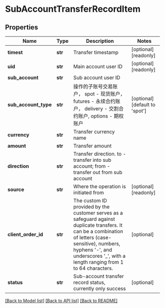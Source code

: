 # SubAccountTransferRecordItem

## Properties
Name | Type | Description | Notes
------------ | ------------- | ------------- | -------------
**timest** | **str** | Transfer timestamp | [optional] [readonly] 
**uid** | **str** | Main account user ID | [optional] [readonly] 
**sub_account** | **str** | Sub account user ID | 
**sub_account_type** | **str** | 操作的子账号交易账户， spot - 现货账户， futures - 永续合约账户， delivery - 交割合约账户, options - 期权账户 | [optional] [default to 'spot']
**currency** | **str** | Transfer currency name | 
**amount** | **str** | Transfer amount | 
**direction** | **str** | Transfer direction. to - transfer into sub account; from - transfer out from sub account | 
**source** | **str** | Where the operation is initiated from | [optional] [readonly] 
**client_order_id** | **str** | The custom ID provided by the customer serves as a safeguard against duplicate transfers. It can be a combination of letters (case-sensitive), numbers, hyphens &#39;-&#39;, and underscores &#39;_&#39;, with a length ranging from 1 to 64 characters. | [optional] 
**status** | **str** | Sub-account transfer record status, currently only success | [optional] 

[[Back to Model list]](../README.md#documentation-for-models) [[Back to API list]](../README.md#documentation-for-api-endpoints) [[Back to README]](../README.md)


